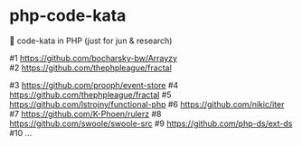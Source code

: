 # php-code-kata
🍿 code-kata in PHP (just for jun &amp; research)

#1 https://github.com/bocharsky-bw/Arrayzy  
#2 https://github.com/thephpleague/fractal 


#3 https://github.com/prooph/event-store
#4 https://github.com/thephpleague/fractal
#5 https://github.com/lstrojny/functional-php
#6 https://github.com/nikic/iter
#7 https://github.com/K-Phoen/rulerz
#8 https://github.com/swoole/swoole-src
#9 https://github.com/php-ds/ext-ds
#10 ...
